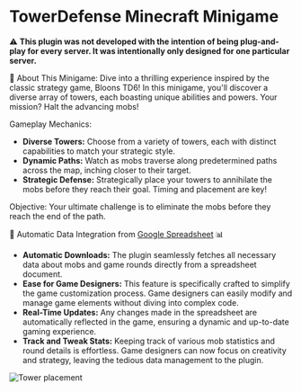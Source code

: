 # TowerDefense Minecraft Minigame

⚠️ **This plugin was not developed with the intention of being plug-and-play for every server. It was intentionally only designed for one particular server.**

🏰 About This Minigame:
Dive into a thrilling experience inspired by the classic strategy game, Bloons TD6! In this minigame, you'll discover a diverse array of towers, each boasting unique abilities and powers. Your mission? Halt the advancing mobs!

Gameplay Mechanics:

- **Diverse Towers:** Choose from a variety of towers, each with distinct capabilities to match your strategic style.
- **Dynamic Paths:** Watch as mobs traverse along predetermined paths across the map, inching closer to their target.
- **Strategic Defense:** Strategically place your towers to annihilate the mobs before they reach their goal. Timing and placement are key!
  
Objective: Your ultimate challenge is to eliminate the mobs before they reach the end of the path.
 
🔄 Automatic Data Integration from [Google Spreadsheet](https://docs.google.com/spreadsheets/d/e/2PACX-1vSOZ4M3oPagyY6joI-VQpyoOjzur8sPC1eJq7UzKghuajJByq8COyD3ryvy8-QjoT_KX25ZwtQQ2gSZ/pubhtml) 📊

- **Automatic Downloads:** The plugin seamlessly fetches all necessary data about mobs and game rounds directly from a spreadsheet document.
- **Ease for Game Designers:** This feature is specifically crafted to simplify the game customization process. Game designers can easily modify and manage game elements without diving into complex code.
- **Real-Time Updates:** Any changes made in the spreadsheet are automatically reflected in the game, ensuring a dynamic and up-to-date gaming experience.
- **Track and Tweak Stats:** Keeping track of various mob statistics and round details is effortless. Game designers can now focus on creativity and strategy, leaving the tedious data management to the plugin.

![Tower placement](https://cdn.discordapp.com/attachments/880457086016847882/1172626678393090129/ezgif-4-fbc310319b.gif?ex=656100b2&is=654e8bb2&hm=875fb99ae269ddfb8ff74e161d061dd7c600420bd164dd6a5da8f444972041f1&)
